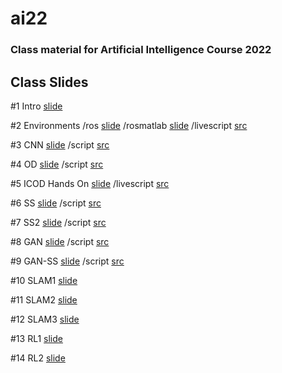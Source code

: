 # ai22
### Class material for Artificial Intelligence Course 2022

## Class Slides
#1 Intro [slide](https://info-ruc.github.io/ai22/intro.pdf) 

#2 Environments /ros [slide](https://info-ruc.github.io/ai22/ros.pdf)    /rosmatlab [slide](https://info-ruc.github.io/ai22/rosmatlab.pdf)     /livescript [src](https://info-ruc.github.io/ai22/rosmatlab.zip) 

#3 CNN [slide](https://info-ruc.github.io/ai22/CNN.pdf)  /script [src](https://info-ruc.github.io/ai22/CNN.m) 

#4 OD [slide](https://info-ruc.github.io/ai22/OD.pdf)  /script [src](https://info-ruc.github.io/ai22/OD.m) 

#5 ICOD Hands On [slide](https://info-ruc.github.io/ai22/ICOD-HandsOn.pdf)  /livescript [src](https://info-ruc.github.io/ai22/ICOD-demo.pdf) 

#6 SS [slide](https://info-ruc.github.io/ai22/SS1.pdf)  /script [src](https://info-ruc.github.io/ai22/SS1.m) 

#7 SS2 [slide](https://info-ruc.github.io/ai22/SS2.pdf)  /script [src](https://info-ruc.github.io/ai22/SS2.m) 

#8 GAN [slide](https://info-ruc.github.io/ai22/GAN.pdf)  /script [src](https://info-ruc.github.io/ai22/GAN.m) 

#9 GAN-SS [slide](https://info-ruc.github.io/ai22/GAN-SS.pdf)  /script [src](https://info-ruc.github.io/ai22/GAN-SS.m) 

#10 SLAM1 [slide](https://info-ruc.github.io/ai22/SLAM1.pdf)

#11 SLAM2 [slide](https://info-ruc.github.io/ai22/SLAM2.pdf)

#12 SLAM3 [slide](https://info-ruc.github.io/ai22/SLAM3.pdf)

#13 RL1 [slide](https://info-ruc.github.io/ai22/RL1.pdf)

#14 RL2 [slide](https://info-ruc.github.io/ai22/RL2.pdf)
